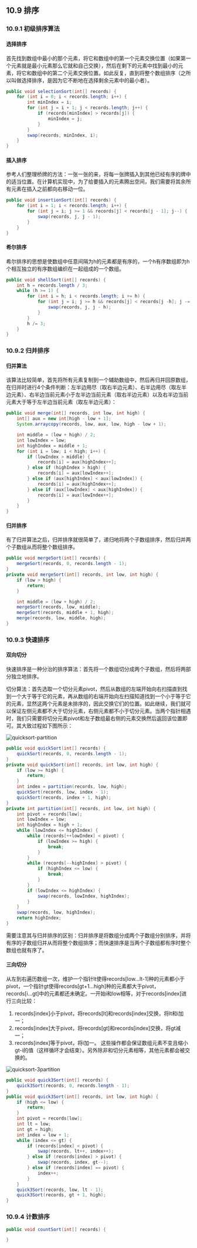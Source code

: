 ## 10.9 排序

### 10.9.1 初级排序算法
#### 选择排序
首先找到数组中最小的那个元素，将它和数组中的第一个元素交换位置（如果第一个元素就是最小元素那么它就和自己交换），然后在剩下的元素中找到最小的元素，将它和数组中的第二个元素交换位置。如此反复，直到将整个数组排序（之所以叫做选择排序，是因为它不断地在选择剩余元素中的最小者）。

```Java
public void selectionSort(int[] records) {
    for (int i = 0; i < records.length; i++) {
        int minIndex = i;
        for (int j = i + 1; j < records.length; j++) {
            if (records[minIndex] > records[j]) {
                minIndex = j;
            }
        }
        swap(records, minIndex, i);
    }
}
```

#### 插入排序
参考人们整理桥牌的方法：一张一张的来，将每一张牌插入到其他已经有序的牌中的适当位置。在计算机实现中，为了给要插入的元素腾出空间，我们需要将其余所有元素在插入之前都向右移动一位。

```Java
public void insertionSort(int[] records) {
    for (int i = 1; i < records.length; i++) {
        for (int j = i; j >= 1 && records[j] < records[j - 1]; j--) {
            swap(records, j, j - 1);    
        }
    }
}
```

#### 希尔排序
希尔排序的思想是使数组中任意间隔为h的元素都是有序的，一个h有序数组即为h个相互独立的有序数组编织在一起组成的一个数组。

```Java
public void shellSort(int[] records) {
    int h = records.length / 3;
    while (h >= 1) {
        for (int i = h; i < records.length; i += h) {
            for (int j = i; j >= h && records[j] < records[j -h]; j -= h) {
                swap(records, j, j - h);
            }
        }
        h /= 3;
    }
}
```
### 10.9.2 归并排序

#### 归并算法
该算法比较简单，首先将所有元素复制到一个辅助数组中，然后再归并回原数组，在归并时进行4个条件判断：左半边用尽（取右半边元素）、右半边用尽（取左半边元素）、右半边当前元素小于左半边当前元素（取右半边元素）以及右半边当前元素大于等于左半边当前元素（取左半边元素）：
```Java
public void merge(int[] records, int low, int high) {
    int[] aux = new int[high - low + 1];
    System.arraycopy(records, low, aux, low, high - low + 1);

    int middle = (low + high) / 2;
    int lowIndex = low;
    int highIndex = middle + 1;
    for (int i = low; i < high; i++) {
        if (lowIndex > middle) {
            records[i] = aux[highIndex++];
        } else if (highIndex > high) {
            records[i] = aux[lowIndex++];
        } else if (aux[highIndex] < aux[lowIndex]) {
            records[i] = aux[highIndex++];
        } else if (aux[lowIndex] < aux[highIndex]) {
            records[i] = aux[lowIndex++];
        }
    }
}
```

#### 归并排序
有了归并算法之后，归并排序就很简单了，递归地将两个子数组排序，然后归并两个子数组从而将整个数组排序。
```Java
public void mergeSort(int[] records) {
    mergeSort(records, 0, records.length - 1);
}
private void mergeSort(int[] records, int low, int high) {
    if (low > high) {
        return;
    }

    int middle = (low + high) / 2;
    mergeSort(records, low, middle);
    mergeSort(records, middle + 1, high);
    merge(records, low, middle, high);
}
```

### 10.9.3 快速排序

#### 双向切分
快速排序是一种分治的排序算法：首先将一个数组切分成两个子数组，然后将两部分独立地排序。

切分算法：首先选取一个切分元素pivot，然后从数组的左端开始向右扫描直到找到一个大于等于它的元素，再从数组的右端开始向左扫描知道找到一个小于等于它的元素，显然这两个元素是未排序的，因此交换它们的位置。如此继续，我们就可以保证左侧元素都不大于切分元素，右侧元素都不小于切分元素。当两个指针相遇时，我们只需要将切分元素pivot和左子数组最右侧的元素交换然后返回该位置即可。其大致过程如下图所示：

![quicksort-partition](../img/10-1-quicksort-partition.png)

```Java
public void quickSort(int[] records) {
    quickSort(records, 0, records.length - 1);
}
private void quickSort(int[] records, int low, int high) {
    if (low >= high) {
        return;
    }
    int index = partition(records, low, high);
    quickSort(records, low, index - 1);
    quickSort(records, index + 1, high);
}
private int partition(int[] records, int low, int high) {
    int pivot = records[low];
    int lowIndex = low;
    int highIndex = high + 1;
    while (lowIndex <= highIndex) {
        while (records[++lowIndex] < pivot) {
            if (lowIndex >= high) {
                break;
            }
        }
        while (records[--highIndex] > pivot) {
            if (highIndex <= low) {
                break;
            }
        }
        if (lowIndex <= highIndex) {
            swap(records, lowIndex, highIndex);            
        }
    }
    swap(records, low, highIndex);
    return highIndex;
}
```
需要注意其与归并排序的区别：归并排序是将数组分成两个子数组分别排序，并将有序的子数组归并从而将整个数组排序；而快速排序是当两个子数组都有序时整个数组也就有序了。

#### 三向切分
从左到右遍历数组一次，维护一个指针lt使得records[low...lt-1]种的元素都小于pivot，一个指针gt使得records[gt+1...high]种的元素都大于pivot，records[i...gt]中的元素都还未确定。一开始i和low相等，对于records[index]进行三向比较：
1. records[index]小于pivot，将records[lt]和records[index]交换，将lt和i加一；
2. records[index]大于pivot，将records[gt]和records[index]交换，将gt减一；
3. records[index]等于pivot，将i加一。
这些操作都会保证数组元素不变且缩小gt-i的值（这样循环才会结束）。另外除非和切分元素相等，其他元素都会被交换的。

![quicksort-3partition](../img/10-1-quicksort-3partition.png)

```Java
public void quick3Sort(int[] records) {
    quick3Sort(records, 0, records.length - 1);
}
public void quick3Sort(int[] records, int low, int high) {
    if (high <= low) {
        return;
    }
    int pivot = records[low];
    int lt = low;
    int gt = high;
    int index = low + 1;
    while (index <= gt) {
        if (records[index] < pivot) {
            swap(records, lt++, index++);
        } else if (records[index] > pivot) {
            swap(records, index, gt--);
        } else if (records[index] == pivot) {
            index++;
        }
    }
    quick3Sort(records, low, lt - 1);
    quick3Sort(records, gt + 1, high);
}
```

### 10.9.4 计数排序
```Java
public void countSort(int[] records) {

}
```

